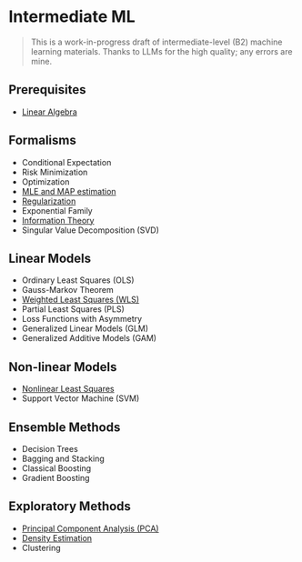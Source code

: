 # Intermediate ML

> This is a work-in-progress draft of intermediate-level (B2) machine learning materials. Thanks to LLMs for the high quality; any errors are mine.

## Prerequisites
- [Linear Algebra](https://vsheg.github.io/intermediate-ml/00-prerequisites/linear-algebra.pdf)

## Formalisms

- Conditional Expectation
- Risk Minimization
- Optimization
- [MLE and MAP estimation](https://vsheg.github.io/intermediate-ml/01-formalism/04-mle-map.pdf)
- [Regularization](https://vsheg.github.io/intermediate-ml/01-formalism/regularization.pdf)
- Exponential Family
- [Information Theory](https://vsheg.github.io/intermediate-ml/01-formalism/07-information.pdf)
- Singular Value Decomposition (SVD)

## Linear Models

- Ordinary Least Squares (OLS)
- Gauss-Markov Theorem
- [Weighted Least Squares (WLS)](https://vsheg.github.io/intermediate-ml/02-linear/03-weighted-ls.pdf)
- Partial Least Squares (PLS)
- Loss Functions with Asymmetry
- Generalized Linear Models (GLM)
- Generalized Additive Models (GAM)

## Non-linear Models

- [Nonlinear Least Squares](https://vsheg.github.io/intermediate-ml/03-nonlinear/01-nonlinear-ls.pdf)
- Support Vector Machine (SVM)

## Ensemble Methods

- Decision Trees
- Bagging and Stacking
- Classical Boosting
- Gradient Boosting

## Exploratory Methods
 
- [Principal Component Analysis (PCA)](https://vsheg.github.io/intermediate-ml/05-exploratory/01-pca.pdf)
- [Density Estimation](https://vsheg.github.io/intermediate-ml/05-exploratory/02-density.pdf)
- Clustering

